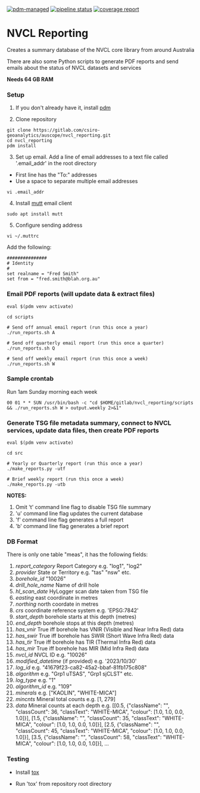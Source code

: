 [![pdm-managed](https://img.shields.io/badge/pdm-managed-blueviolet)](https://pdm.fming.dev)
[![pipeline status](https://gitlab.com/csiro-geoanalytics/auscope/nvcl_reporting/badges/main/pipeline.svg)](https://gitlab.com/csiro-geoanalytics/auscope/nvcl_reporting/-/commits/main) 
[![coverage report](https://gitlab.com/csiro-geoanalytics/auscope/nvcl_reporting/badges/main/coverage.svg)](https://gitlab.com/csiro-geoanalytics/auscope/nvcl_reporting/-/commits/main)


# NVCL Reporting

Creates a summary database of the NVCL core library from around Australia

There are also some Python scripts to generate PDF reports and send emails about the status of NVCL datasets and services

**Needs 64 GB RAM**

### Setup

1. If you don't already have it, install [pdm](https://pdm.fming.dev/latest/)

2. Clone repository
```
git clone https://gitlab.com/csiro-geoanalytics/auscope/nvcl_reporting.git
cd nvcl_reporting
pdm install
```

3. Set up email. Add a line of email addresses to a text file called '.email_addr' in the root directory
  - First line has the "To:" addresses
  - Use a space to separate multiple email addresses
```
vi .email_addr
```

4. Install [mutt](http://www.mutt.org) email client
```
sudo apt install mutt
```

5. Configure sending address
```
vi ~/.muttrc
```

Add the following:
```
###############
# Identity
#
set realname = "Fred Smith"
set from = "fred.smith@blah.org.au"
```

### Email PDF reports (will update data & extract files)
```
eval $(pdm venv activate)

cd scripts

# Send off annual email report (run this once a year)
./run_reports.sh A

# Send off quarterly email report (run this once a quarter)
./run_reports.sh Q

# Send off weekly email report (run this once a week)
./run_reports.sh W
```

### Sample crontab

Run 1am Sunday morning each week
```
00 01 * * SUN /usr/bin/bash -c "cd $HOME/gitlab/nvcl_reporting/scripts && ./run_reports.sh W > output.weekly 2>&1"
```


### Generate TSG file metadata summary, connect to NVCL services, update data files, then create PDF reports 
```
eval $(pdm venv activate)

cd src

# Yearly or Quarterly report (run this once a year)
./make_reports.py -utf

# Brief weekly report (run this once a week)
./make_reports.py -utb
```
**NOTES:**
1. Omit 't' command line flag to disable TSG file summary
2. 'u' command line flag updates the current database
3. 'f' command line flag generates a full report
4. 'b' command line flag generates a brief report


### DB Format

There is only one table "meas", it has the following fields:

1.	*report_category*  Report Category e.g. "log1", "log2" 
2.	*provider* State or Territory e.g. "tas" "nsw" etc.
3.	*borehole_id* "10026"
4.  *drill_hole_name* Name of drill hole
5.  *hl_scan_date* HyLogger scan date taken from TSG file
6.  *easting* east coordinate in metres
7.  *northing* north coordate in metres
8.  *crs* coordinate reference system e.g. 'EPSG:7842'
9.  *start_depth* borehole starts at this depth (metres)
10. *end_depth* borehole stops at this depth (metres)
11. *has_vnir* True iff borehole has VNIR (Visible and Near Infra Red) data
12. *has_swir* True iff borehole has SWIR (Short Wave Infra Red) data
13. *has_tir* True iff borehole has TIR (Thermal Infra Red) data
14. *has_mir* True iff borehole has MIR (Mid Infra Red) data
15. *nvcl_id* NVCL ID e.g. "10026"
16.	*modified_datetime* (if provided) e.g. '2023/10/30'
17.	*log_id* e.g. "41679f23-ca82-45a2-bbaf-81fb175c808"
18.	*algorithm* e.g. "Grp1 uTSAS", "Grp1 sjCLST" etc.
19.	*log_type* e.g. "1"
20.	*algorithm_id* e.g. "109"
21.	*minerals* e.g. ["KAOLIN", "WHITE-MICA"]
22.	*mincnts* Mineral total counts e.g. [1, 279]
23.	*data* Mineral counts at each depth e.g. [[0.5, {"className": "", "classCount": 36, "classText": "WHITE-MICA", "colour": [1.0, 1.0, 0.0, 1.0]}], [1.5, {"className": "", "classCount": 35, "classText": "WHITE-MICA", "colour": [1.0, 1.0, 0.0, 1.0]}], [2.5, {"className": "", "classCount": 45, "classText": "WHITE-MICA", "colour": [1.0, 1.0, 0.0, 1.0]}], [3.5, {"className": "", "classCount": 58, "classText": "WHITE-MICA", "colour": [1.0, 1.0, 0.0, 1.0]}], ...

### Testing

* Install [tox](https://tox.wiki)

* Run 'tox' from repository root directory

